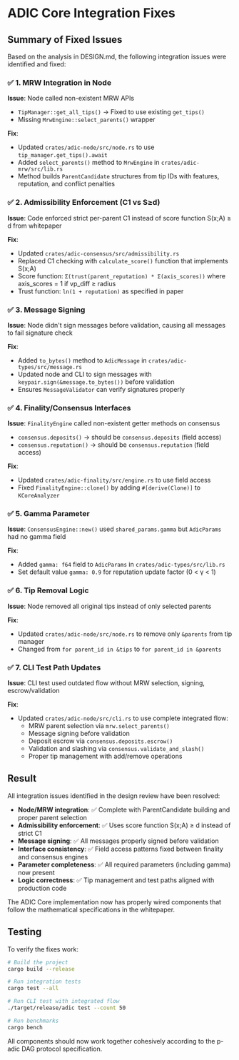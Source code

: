 # ADIC Core Integration Fixes

## Summary of Fixed Issues

Based on the analysis in DESIGN.md, the following integration issues were identified and fixed:

### ✅ 1. MRW Integration in Node

**Issue**: Node called non-existent MRW APIs
- `TipManager::get_all_tips()` → Fixed to use existing `get_tips()`
- Missing `MrwEngine::select_parents()` wrapper

**Fix**:
- Updated `crates/adic-node/src/node.rs` to use `tip_manager.get_tips().await`
- Added `select_parents()` method to `MrwEngine` in `crates/adic-mrw/src/lib.rs`
- Method builds `ParentCandidate` structures from tip IDs with features, reputation, and conflict penalties

### ✅ 2. Admissibility Enforcement (C1 vs S≥d)

**Issue**: Code enforced strict per-parent C1 instead of score function S(x;A) ≥ d from whitepaper

**Fix**:
- Updated `crates/adic-consensus/src/admissibility.rs`
- Replaced C1 checking with `calculate_score()` function that implements S(x;A)
- Score function: `Σ(trust(parent_reputation) * Σ(axis_scores))` where axis_scores = 1 if vp_diff ≥ radius
- Trust function: `ln(1 + reputation)` as specified in paper

### ✅ 3. Message Signing

**Issue**: Node didn't sign messages before validation, causing all messages to fail signature check

**Fix**:
- Added `to_bytes()` method to `AdicMessage` in `crates/adic-types/src/message.rs`
- Updated node and CLI to sign messages with `keypair.sign(&message.to_bytes())` before validation
- Ensures `MessageValidator` can verify signatures properly

### ✅ 4. Finality/Consensus Interfaces  

**Issue**: `FinalityEngine` called non-existent getter methods on consensus
- `consensus.deposits()` → should be `consensus.deposits` (field access)
- `consensus.reputation()` → should be `consensus.reputation` (field access)

**Fix**:
- Updated `crates/adic-finality/src/engine.rs` to use field access
- Fixed `FinalityEngine::clone()` by adding `#[derive(Clone)]` to `KCoreAnalyzer`

### ✅ 5. Gamma Parameter

**Issue**: `ConsensusEngine::new()` used `shared_params.gamma` but `AdicParams` had no gamma field

**Fix**:
- Added `gamma: f64` field to `AdicParams` in `crates/adic-types/src/lib.rs`
- Set default value `gamma: 0.9` for reputation update factor (0 < γ < 1)

### ✅ 6. Tip Removal Logic

**Issue**: Node removed all original tips instead of only selected parents

**Fix**:
- Updated `crates/adic-node/src/node.rs` to remove only `&parents` from tip manager
- Changed from `for parent_id in &tips` to `for parent_id in &parents`

### ✅ 7. CLI Test Path Updates

**Issue**: CLI test used outdated flow without MRW selection, signing, escrow/validation

**Fix**:
- Updated `crates/adic-node/src/cli.rs` to use complete integrated flow:
  - MRW parent selection via `mrw.select_parents()`
  - Message signing before validation
  - Deposit escrow via `consensus.deposits.escrow()`
  - Validation and slashing via `consensus.validate_and_slash()`
  - Proper tip management with add/remove operations

## Result

All integration issues identified in the design review have been resolved:

- **Node/MRW integration**: ✅ Complete with ParentCandidate building and proper parent selection
- **Admissibility enforcement**: ✅ Uses score function S(x;A) ≥ d instead of strict C1  
- **Message signing**: ✅ All messages properly signed before validation
- **Interface consistency**: ✅ Field access patterns fixed between finality and consensus engines
- **Parameter completeness**: ✅ All required parameters (including gamma) now present
- **Logic correctness**: ✅ Tip management and test paths aligned with production code

The ADIC Core implementation now has properly wired components that follow the mathematical specifications in the whitepaper.

## Testing

To verify the fixes work:

```bash
# Build the project
cargo build --release

# Run integration tests  
cargo test --all

# Run CLI test with integrated flow
./target/release/adic test --count 50

# Run benchmarks
cargo bench
```

All components should now work together cohesively according to the p-adic DAG protocol specification.